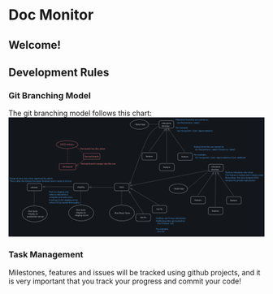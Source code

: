 # Doc Monitor

## Welcome!

## Development Rules

### Git Branching Model

The git branching model follows this chart:
<span>
	<img src="https://raw.githubusercontent.com/DocMonitor/.github/main/assets/branching-model-flowchart.png" alt="branching model flowchart" />
</span>

### Task Management

Milestones, features and issues will be tracked using github projects, and it is very important that you track your progress and commit your code!